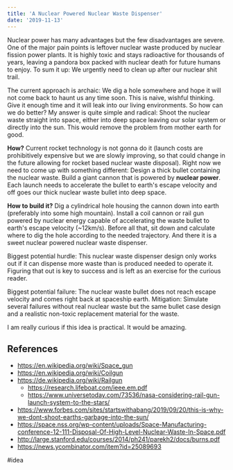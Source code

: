 ```yaml
---
title: 'A Nuclear Powered Nuclear Waste Dispenser'
date: '2019-11-13'
---
```

Nuclear power has many advantages but the few disadvantages are severe. One of the  major pain points is leftover nuclear waste produced by nuclear fission power plants. It is highly toxic and stays radioactive for thousands of years, leaving a pandora box packed with nuclear death for future humans to enjoy. To sum it up: We urgently need to clean up after our nuclear shit trail.

The current approach is archaic: We dig a hole somewhere and hope it will not come back to haunt us any time soon. This is naive, wishful thinking. Give it enough time and it will leak into our living environments. So how can we do better? My answer is quite simple and radical: Shoot the nuclear waste straight into space, either into deep space leaving our solar system or directly into the sun. This would remove the problem from mother earth for good.

**How?** Current rocket technology is not gonna do it (launch costs are prohibitively expensive but we are slowly improving, so that could change in the future allowing for rocket based nuclear waste disposal). Right now we need to come up with something different: Design a thick bullet containing the nuclear waste. Build a giant cannon that is powered by **nuclear power**. Each launch needs to accelerate the bullet to earth's escape velocity and off goes our thick nuclear waste bullet into deep space.

**How to build it?** Dig a cylindrical hole housing the cannon down into earth (preferably into some high mountain). Install a coil cannon or rail gun powered by nuclear energy capable of accelerating the waste bullet to earth's escape velocity (~12km/s). Before all that, sit down and calculate where to dig the hole according to the needed trajectory. And there it is a sweet nuclear powered nuclear waste dispenser.

Biggest potential hurdle: This nuclear waste dispenser design only works out if it can dispense more waste than is produced needed to operate it. Figuring that out is key to success and is left as an exercise for the curious reader.

Biggest potential failure: The nuclear waste bullet does not reach escape velocity and comes right back at spaceship earth. Mitigation: Simulate several failures without real nuclear waste but the same bullet case design and a realistic non-toxic replacement material for the waste.

I am really curious if this idea is practical. It would be amazing.

## References

- <https://en.wikipedia.org/wiki/Space_gun>
- <https://en.wikipedia.org/wiki/Coilgun>
- <https://de.wikipedia.org/wiki/Railgun>
  - <https://research.lifeboat.com/ieee.em.pdf>
  - <https://www.universetoday.com/73536/nasa-considering-rail-gun-launch-system-to-the-stars/>
- <https://www.forbes.com/sites/startswithabang/2019/09/20/this-is-why-we-dont-shoot-earths-garbage-into-the-sun/>
- <https://space.nss.org/wp-content/uploads/Space-Manufacturing-conference-12-111-Disposal-Of-High-Level-Nuclear-Waste-In-Space.pdf>
- <http://large.stanford.edu/courses/2014/ph241/parekh2/docs/burns.pdf>
- <https://news.ycombinator.com/item?id=25089693>

#idea
